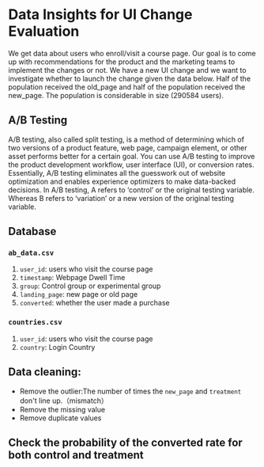 # Data Insights for UI Change Evaluation

We get data about users who enroll/visit a course page. Our goal is to come up with recommendations for the product and the marketing teams to implement the changes or not. We have a new UI change and we want to investigate whether to launch the change given the data below. 
Half of the population received the old_page and half of the population received the new_page. The population is considerable in size (290584 users). 

## A/B Testing
A/B testing, also called split testing, is a method of determining which of two versions of a product feature, web page, campaign element, or other asset performs better for a certain goal. You can use A/B testing to improve the product development workflow, user interface (UI), or conversion rates. Essentially, A/B testing eliminates all the guesswork out of website optimization and enables experience optimizers to make data-backed decisions. In A/B testing, A refers to ‘control’ or the original testing variable. Whereas B refers to ‘variation’ or a new version of the original testing variable.

## Database

### `ab_data.csv` 

1. `user_id`: users who visit the course page
2. `timestamp`: Webpage Dwell Time
3. `group`: Control group or experimental group
4. `landing_page`: new page or old page
5. `converted`: whether the user made a purchase


### `countries.csv` 
1. `user_id`: users who visit the course page
2. `country`: Login Country

## Data cleaning:
- Remove the outlier:The number of times the `new_page` and `treatment` don't line up.（mismatch）
- Remove the missing value
- Remove duplicate values

## Check the probability of the converted rate for both control and treatment
